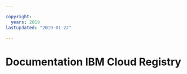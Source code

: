 ```yaml
---

copyright:
  years: 2019
lastupdated: "2019-01-22"

---
```


# Documentation IBM Cloud Registry


